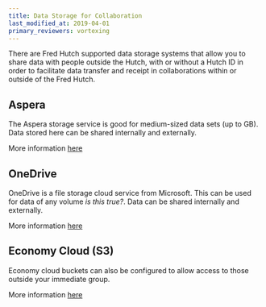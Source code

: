 ```yaml
---
title: Data Storage for Collaboration
last_modified_at: 2019-04-01
primary_reviewers: vortexing
---
```


There are Fred Hutch supported data storage systems that allow you to share data with people outside the Hutch, with or without a Hutch ID in order to facilitate data transfer and receipt in collaborations within or outside of the Fred Hutch.

## Aspera

The Aspera storage service is good for medium-sized data sets (up to <fixme> GB). Data stored here can be shared internally and externally.

More information [here](store_aspera)

## OneDrive

OneDrive is a file storage cloud service from Microsoft.  This can be used for data of any volume _is this true?_.  Data can be shared internally and externally.

More information [here](store_onedrive)

## Economy Cloud (S3)

Economy cloud buckets can also be configured to allow access to those outside your immediate group.

More information [here](store_?)
